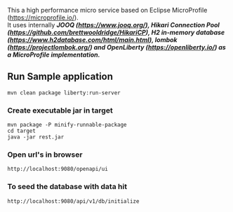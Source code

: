 This a high performance micro service based on Eclipse MicroProfile (https://microprofile.io/).  
It uses internally 
    **_JOOQ (https://www.jooq.org/), 
    Hikari Connection Pool (https://github.com/brettwooldridge/HikariCP), 
    H2 in-memory database (https://www.h2database.com/html/main.html), 
    lombok (https://projectlombok.org/) and 
    OpenLiberty (https://openliberty.io/) as a MicroProfile implementation._**


## Run Sample application
    mvn clean package liberty:run-server
    
### Create executable jar in target    
    mvn package -P minify-runnable-package
    cd target
    java -jar rest.jar

### Open url's in browser
    http://localhost:9080/openapi/ui

### To seed the database with data hit 
    http://localhost:9080/api/v1/db/initialize
